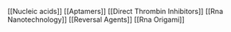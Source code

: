 [[Nucleic acids]]
[[Aptamers]]
[[Direct Thrombin Inhibitors]]
[[Rna Nanotechnology]]
[[Reversal Agents]]
[[Rna Origami]]
